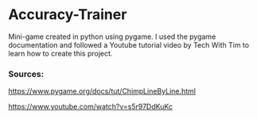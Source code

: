 # Accuracy-Trainer
Mini-game created in python using pygame. I used the pygame documentation and followed a Youtube tutorial video by Tech With Tim to learn how to create this project.

### Sources:
https://www.pygame.org/docs/tut/ChimpLineByLine.html

https://www.youtube.com/watch?v=s5r97DdKuKc
